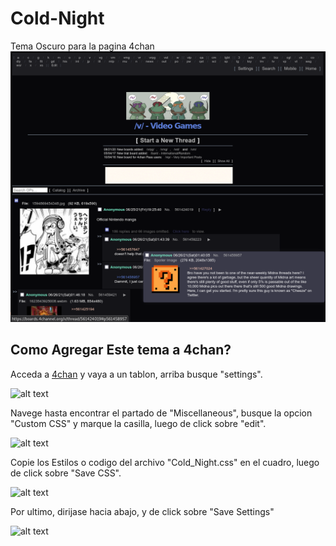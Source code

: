 # Cold-Night
Tema Oscuro para la pagina 4chan
![alt text](https://raw.githubusercontent.com/448L/Night/main/capturas/Captura_de_muestra2.png) 

## Como Agregar Este tema a 4chan?

Acceda a [4chan](https://www.4chan.org/) y vaya a un tablon, arriba busque "settings".

![alt text](https://github.com/Sen448/Night/blob/main/capturas/1.png)

Navege hasta encontrar el partado de "Miscellaneous", busque la opcion "Custom CSS" y marque la casilla, luego de click sobre "edit".

![alt text](https://github.com/Sen448/Night/blob/main/capturas/2.png)

Copie los Estilos o codigo del archivo "Cold_Night.css" en el cuadro, luego de click sobre "Save CSS".

![alt text](https://github.com/Sen448/Night/blob/main/capturas/3.png)

Por ultimo, dirijase hacia abajo, y de click sobre "Save Settings"

![alt text](https://github.com/Sen448/Night/blob/main/capturas/4.png)
